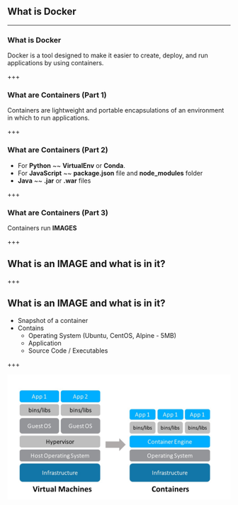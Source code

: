 ## What is Docker

---

### What is Docker

Docker is a tool designed to make it easier to create, deploy, and run applications by using containers.

+++

### What are __Containers__ (Part 1)

Containers are lightweight and portable encapsulations of an environment in which to run applications.

+++

### What are __Containers__ (Part 2)

- For __Python__ ~~ __VirtualEnv__ or __Conda__.
- For __JavaScript__ ~~ __package.json__ file and __node_modules__ folder
- __Java__ ~~ __.jar__ or __.war__ files

+++

### What are __Containers__ (Part 3)

Containers run __IMAGES__

+++

## What is an __IMAGE__ and what is in it?

+++
## What is an __IMAGE__ and what is in it?

- Snapshot of a container
- Contains 
    - Operating System (Ubuntu, CentOS, Alpine - 5MB)
    - Application
    - Source Code / Executables

+++

![VM and Container Comparison](assets/img/vm_and_container.jpg)